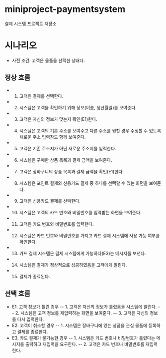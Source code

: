 # miniproject-paymentsystem
결제 시스템 프로젝트 저장소
# 시나리오
- 사전 조건: 고객은 물품을 선택한 상태다.
## 정상 흐름
- 1. 고객은 결제를 선택한다.
- 2. 시스템은 고객을 확인하기 위해 정보(이름, 생년월일)를 보여준다.
- 3. 고객은 자신의 정보가 맞는지 확인(E1)한다.
- 4. 시스템은 고객의 기본 주소를 보여주고 다른 주소를 원할 경우 수정할 수 있도록 새로운 주소 입력창도 함께 보여준다.
- 5. 고객은 기존 주소지가 아닌 새로운 주소지를 입력한다.
- 6. 시스템은 구매한 상품 목록과 결제 금액을 보여준다.
- 7. 고객은 장바구니의 상품 목록과 결제 금액을 확인(E1)한다.
- 8. 시스템은 포인트 결제와 신용카드 결제 중 하나를 선택할 수 있는 화면을 보여준다.
- 9. 고객은 신용카드 결제를 선택한다.
- 10. 시스템은 고객의 카드 번호와 비밀번호를 입력받는 화면을 보여준다.
- 11. 고객은 카드 번호와 비밀번호를 입력한다.
- 12. 시스템은 카드 번호와 비밀번호를 가지고 카드 결제 시스템에 사용 가능 여부를 확인한다.
- 13. 카드 결제 시스템은 결제 시스템에게 가능하다(E3)는 메시지를 보낸다.
- 14. 시스템은 결제가 정상적으로 성공하였음을 고객에게 알린다.
- 15. 결제가 종료된다.
## 선택 흐름
- E1. 고객 정보가 틀린 경우
-- 1. 고객은 자신의 정보가 틀렸음을 시스템에 알린다.
-- 2. 시스템은 고객 정보를 재입력하는 화면을 보여준다.
-- 3. 고객은 자신의 정보를 다시 입력한다.
- E2. 고객이 취소할 경우
-- 1. 시스템은 장바구니에 있는 상품을 관심 물품에 등록하고 결제를 종료한다.
- E3. 카드 결제가 불가능한 경우
-- 1. 시스템은 카드 번호나 비밀번호가 틀렸다는 메시지를 출력하고 재입력을 요구한다.
-- 2. 고객은 카드 번호나 비밀번호를 재입력한다.
